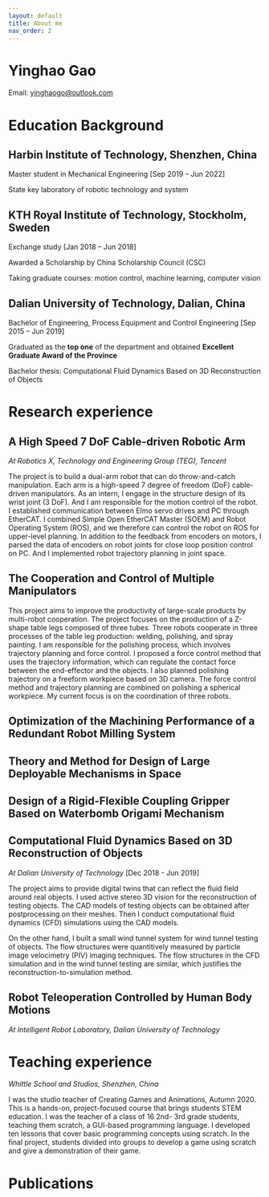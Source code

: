 ```yaml
---
layout: default
title: About me
nav_order: 2
---
```

# Yinghao Gao

Email: yinghaogo@outlook.com

# Education Background
## **Harbin Institute of Technology**, Shenzhen, China

Master student in Mechanical Engineering    [Sep 2019 – Jun 2022]

State key laboratory of robotic technology and system
## **KTH Royal Institute of Technology**, Stockholm, Sweden

Exchange study  [Jan 2018 – Jun 2018]

Awarded a Scholarship by China Scholarship Council (CSC)

Taking graduate courses: motion control, machine learning, computer
vision

## **Dalian University of Technology**, Dalian, China

Bachelor of Engineering, Process Equipment and Control Engineering  [Sep 2015 – Jun 2019]

Graduated as the **top one** of the department and obtained **Excellent Graduate Award of the Province**

Bachelor thesis: Computational Fluid Dynamics Based on 3D
Reconstruction of Objects

# Research experience
## A High Speed 7 DoF Cable-driven Robotic Arm
*At Robotics X, Technology and Engineering Group (TEG), Tencent*

The project is to build a dual-arm robot that can do throw-and-catch manipulation. Each arm is a high-speed 7 degree of freedom (DoF) cable-driven manipulators. 
As an intern, I engage in the structure design of its wrist joint (3 DoF). And I am responsible for the motion control of the robot. I established communication between Elmo servo drives and PC through EtherCAT. I combined Simple Open EtherCAT Master (SOEM) and Robot Operating System (ROS), and we therefore can control the robot on ROS for upper-level planning. In addition to the feedback from encoders on motors, I parsed the data of encoders on robot joints for close loop position control on PC. And I implemented robot trajectory planning in joint space. 

## The Cooperation and Control of Multiple Manipulators
This project aims to improve the productivity of large-scale products by multi-robot cooperation.
The project focuses on the production of a Z-shape table legs composed of three tubes. Three robots cooperate in three processes of the table leg production: welding, polishing, and spray painting. I am responsible for the polishing process, which involves trajectory planning and force control. I proposed a force control method that uses the trajectory information, which can regulate the contact force between the end-effector and the objects. I also planned polishing trajectory on a freeform workpiece based on 3D camera. The force control method and trajectory planning are combined on polishing a spherical workpiece. My current focus is on the coordination of three robots.

## Optimization of the Machining Performance of a Redundant Robot Milling System

## Theory and Method for Design of Large Deployable Mechanisms in Space

## Design of a Rigid-Flexible Coupling Gripper Based on Waterbomb Origami Mechanism

## Computational Fluid Dynamics Based on 3D Reconstruction of Objects
*At Dalian University of Technology*    [Dec 2018 - Jun 2019]

The project aims to provide digital twins that can reflect the fluid field around real objects. I used active stereo 3D vision for the reconstruction of testing objects. The CAD models of testing objects can be obtained after postprocessing on their meshes. Then I conduct computational fluid dynamics (CFD) simulations using the CAD models.

On the other hand, I built a small wind tunnel system for wind tunnel testing of objects. The flow structures were quantitively measured by particle image velocimetry (PIV) imaging techniques. The flow structures in the CFD simulation and in the wind tunnel testing are similar, which justifies
the reconstruction-to-simulation method.

## Robot Teleoperation Controlled by Human Body Motions
*At Intelligent Robot Laboratory, Dalian University of Technology*

# Teaching experience
*Whittle School and Studios, Shenzhen, China*

I was the studio teacher of Creating Games and Animations, Autumn 2020. This is a hands-on,
project-focused course that brings students STEM education. I was the teacher of a class of 16 2nd-
3rd grade students, teaching them scratch, a GUI-based programming language. I developed ten
lessons that cover basic programming concepts using scratch. In the final project, students divided
into groups to develop a game using scratch and give a demonstration of their game.

# Publications
